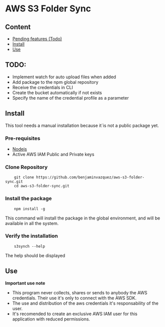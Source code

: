 # AWS S3 Folder Sync

## Content

- [Pending features (Todo)](#todo)
- [Install](#install)
- [Use](#use)

## TODO:

- Implement watch for auto upload files when added
- Add package to the npm global repository
- Receive the credentials in CLI
- Create the bucket automatically if not exists
- Specify the name of the credential profile as a parameter

## Install

This tool needs a manual installation because it`is not a public package yet.

### Pre-requisites

- [Nodejs](https://nodejs.org/es/)
- Active AWS IAM Public and Private keys

### Clone Repository

```shell
    git clone https://github.com/benjaminvazquez/aws-s3-folder-sync.git
    cd aws-s3-folder-sync.git
```

### Install the package

```shell
    npm install -g
```

This command will install the package in the global environment, and will be available in all the system.

### Verify the installation

```shell
    s3synch --help
```

The help should be displayed

## Use

**Important use note**
- This program never collects, shares or sends to anybody the AWS credentials. Their use it's only to connect with the AWS SDK.
- The use and distribution of the aws credentials it's responsability of the user.
- It's recomended to create an exclusive AWS IAM user for this application with reduced permissions.
